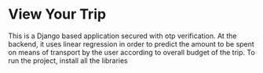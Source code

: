 # View Your Trip
 
This is a Django based application secured with otp verification. At the backend, it uses linear regression in order to predict the amount to be spent on means of transport by the user according to overall budget of the trip.
To run the project, install all the libraries 
